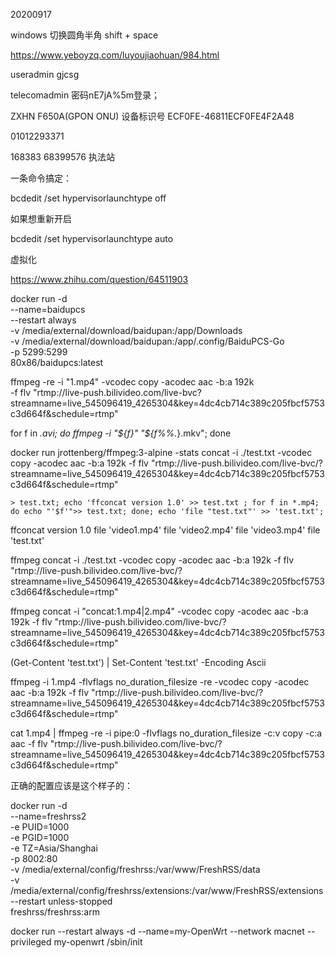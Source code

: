 20200917

windows 切换圆角半角 shift + space


https://www.yeboyzq.com/luyoujiaohuan/984.html

useradmin
gjcsg

telecomadmin 密码nE7jA%5m登录；


ZXHN F650A(GPON ONU)
设备标识号	ECF0FE-46811ECF0FE4F2A48

01012293371

168383
68399576  执法站


一条命令搞定：

bcdedit /set hypervisorlaunchtype off


如果想重新开启

bcdedit /set hypervisorlaunchtype auto

虚拟化

https://www.zhihu.com/question/64511903



docker run -d \
--name=baidupcs \
--restart always \
-v /media/external/download/baidupan:/app/Downloads \
-v /media/external/download/baidupan:/app/.config/BaiduPCS-Go \
-p 5299:5299 \
80x86/baidupcs:latest


ffmpeg -re -i "1.mp4" -vcodec copy -acodec aac -b:a 192k \
-f flv "rtmp://live-push.bilivideo.com/live-bvc?streamname=live_545096419_4265304&key=4dc4cb714c389c205fbcf5753c3d664f&schedule=rtmp" 


for f in *.avi; do ffmpeg -i "${f}" "${f%%.*}.mkv"; done

docker run jrottenberg/ffmpeg:3-alpine -stats concat -i ./test.txt -vcodec copy -acodec aac -b:a 192k -f flv "rtmp://live-push.bilivideo.com/live-bvc/?streamname=live_545096419_4265304&key=4dc4cb714c389c205fbcf5753c3d664f&schedule=rtmp"

```
> test.txt; echo 'ffconcat version 1.0' >> test.txt ; for f in *.mp4; do echo "'$f'">> test.txt; done; echo 'file "test.txt"' >> 'test.txt';
```
ffconcat version 1.0
file 'video1.mp4'
file 'video2.mp4'
file 'video3.mp4'
file 'test.txt'

ffmpeg concat -i ./test.txt -vcodec copy -acodec aac -b:a 192k -f flv "rtmp://live-push.bilivideo.com/live-bvc/?streamname=live_545096419_4265304&key=4dc4cb714c389c205fbcf5753c3d664f&schedule=rtmp"


ffmpeg concat -i "concat:1.mp4|2.mp4" -vcodec copy -acodec aac -b:a 192k -f flv "rtmp://live-push.bilivideo.com/live-bvc/?streamname=live_545096419_4265304&key=4dc4cb714c389c205fbcf5753c3d664f&schedule=rtmp"

(Get-Content 'test.txt') | Set-Content 'test.txt' -Encoding Ascii


ffmpeg -i 1.mp4 -flvflags no_duration_filesize -re -vcodec copy -acodec aac -b:a 192k -f flv "rtmp://live-push.bilivideo.com/live-bvc/?streamname=live_545096419_4265304&key=4dc4cb714c389c205fbcf5753c3d664f&schedule=rtmp"


cat 1.mp4 | ffmpeg -re -i pipe:0 -flvflags no_duration_filesize -c:v copy -c:a aac -f flv "rtmp://live-push.bilivideo.com/live-bvc/?streamname=live_545096419_4265304&key=4dc4cb714c389c205fbcf5753c3d664f&schedule=rtmp"


正确的配置应该是这个样子的：


docker run -d \
  --name=freshrss2 \
  -e PUID=1000 \
  -e PGID=1000 \
  -e TZ=Asia/Shanghai \
  -p 8002:80 \
  -v /media/external/config/freshrss:/var/www/FreshRSS/data \
  -v /media/external/config/freshrss/extensions:/var/www/FreshRSS/extensions \
  --restart unless-stopped \
  freshrss/freshrss:arm

  docker run --restart always -d --name=my-OpenWrt --network macnet --privileged my-openwrt /sbin/init